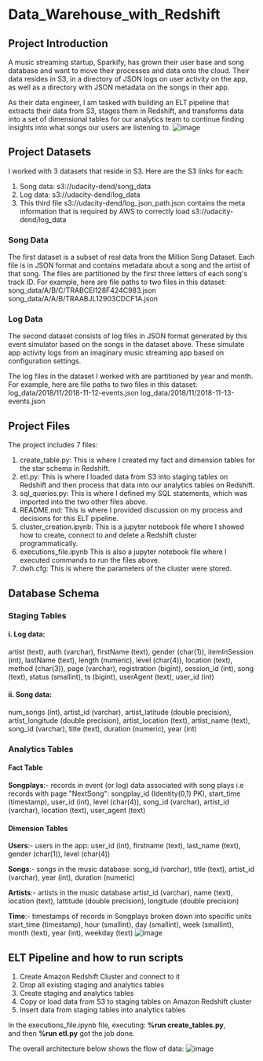 # Data_Warehouse_with_Redshift

## Project Introduction
A music streaming startup, Sparkify, has grown their user base and song database and want to move their processes and data onto the cloud. Their data resides in S3, in a directory of JSON logs on user activity on the app, as well as a directory with JSON metadata on the songs in their app.

As their data engineer, I am tasked with building an ELT pipeline that extracts their data from S3, stages them in Redshift, and transforms data into a set of dimensional tables for our analytics team to continue finding insights into what songs our users are listening to.
![image](https://github.com/ajinjue/Data_Warehouse_Redshift/assets/100845693/fcc71d48-24bb-48ad-b2e9-d54bf4980d6f)

## Project Datasets
I worked with 3 datasets that reside in S3. Here are the S3 links for each:

1. Song data: s3://udacity-dend/song_data
2. Log data: s3://udacity-dend/log_data    
3. This third file s3://udacity-dend/log_json_path.json contains the meta information that is required by AWS to correctly load s3://udacity-dend/log_data

### Song Data
The first dataset is a subset of real data from the Million Song Dataset. Each file is in JSON format and contains metadata about a song and the artist of that song. The files are partitioned by the first three letters of each song's track ID. For example, here are file paths to two files in this dataset:
song_data/A/B/C/TRABCEI128F424C983.json
song_data/A/A/B/TRAABJL12903CDCF1A.json

### Log Data
The second dataset consists of log files in JSON format generated by this event simulator based on the songs in the dataset above. These simulate app activity logs from an imaginary music streaming app based on configuration settings.

The log files in the dataset I worked with are partitioned by year and month. For example, here are file paths to two files in this dataset:
log_data/2018/11/2018-11-12-events.json
log_data/2018/11/2018-11-13-events.json

## Project Files
The project includes 7 files:
1. create_table.py: This is where I created my fact and dimension tables for the star schema in Redshift.
2. etl.py: This is where I loaded data from S3 into staging tables on Redshift and then process that data into our analytics tables on Redshift.
3. sql_queries.py: This is where I defined my SQL statements, which was imported into the two other files above.
4. README.md: This is where I provided discussion on my process and decisions for this ELT pipeline.
5. cluster_creation.ipynb: This is a jupyter notebook file where I showed how to create, connect to and delete a Redshift cluster programmatically.
6. executions_file.ipynb This is also a jupyter notebook file where I executed commands to run the files above.
7. dwh.cfg: This is where the parameters of the cluster were stored.

## Database Schema

### Staging Tables
#### i. Log data:
artist (text), auth (varchar), firstName (text), gender (char(1)), itemInSession (int), lastName (text), length (numeric), level (char(4)), location (text), method (char(3)), page (varchar), registration (bigint), session_id (int), song (text), status (smallint), ts (bigint), userAgent (text), user_id (int)
#### ii. Song data:
num_songs (int), artist_id (varchar), artist_latitude (double precision), artist_longitude (double precision), artist_location (text), artist_name (text), song_id (varchar), title (text), duration (numeric), year (int)

### Analytics Tables
#### Fact Table
**Songplays**:- records in event (or log) data associated with song plays i.e records with page "NextSong":
songplay_id (Identity(0,1) PK), start_time (timestamp), user_id (int), level (char(4)), song_id (varchar), artist_id (varchar), location (text), user_agent (text)

#### Dimension Tables
**Users**:- users in the app:
user_id (int), firstname (text), last_name (text), gender (char(1)), level (char(4))

**Songs**:- songs in the music database:
song_id (varchar), title (text), artist_id (varchar), year (int), duration (numeric)

**Artists**:- artists in the music database
artist_id (varchar), name (text), location (text), lattitude (double precision), longitude (double precision)

**Time**:- timestamps of records in Songplays broken down into specific units
start_time (timestamp), hour (smallint), day (smallint), week (smallint), month (text), year (int), weekday (text)
![image](https://github.com/ajinjue/Data_Warehouse_Redshift/assets/100845693/7a52b4d6-21b1-4872-b58e-09e1e8dbf565)


## ELT Pipeline and how to run scripts
1. Create Amazon Redshift Cluster and connect to it
2. Drop all existing staging and analytics tables
3. Create staging and analytics tables
4. Copy or load data from S3 to staging tables on Amazon Redshift cluster
5. Insert data from staging tables into analytics tables

In the executions_file.ipynb file, executing:
    **%run create_tables.py**,  <br/> and then
    **%run etl.py** got the job done.

The overall architecture below shows the flow of data:
![image](https://github.com/ajinjue/Data_Warehouse_Redshift/assets/100845693/53489176-9ff5-4ff5-b31e-ea40da709007)









